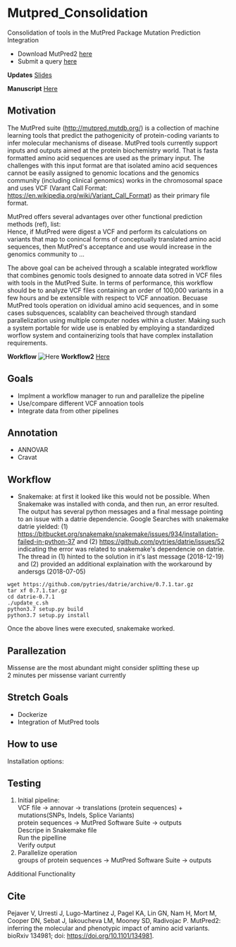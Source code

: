# Mutpred_Consolidation
Consolidation of tools in the MutPred Package
Mutation Prediction Integration

* Download MutPred2 [here](http://mutpred.mutdb.org/index.html#dload)
* Submit a query [here](http://mutpred.mutdb.org/index.html)

**Updates** 
[Slides](https://docs.google.com/presentation/d/1Fp9yuV2slaYAni1wY5unc3VICNFA83dt0pRXeipHnmo/edit?usp=sharing)

**Manuscript** [Here](https://docs.google.com/document/d/1vBUD3H7PPvaJc4gL45TGOKKsatZuMZtkQfMggRceGec/edit?usp=sharing)


Motivation
---------
The MutPred suite (http://mutpred.mutdb.org/) is a collection of machine learning tools that predict the pathogenicity of protein-coding variants to infer molecular mechanisms of disease. MutPred tools currently support inputs and outputs aimed at the protein biochemistry world. That is fasta formatted amino acid sequences are used as the primary input. The challenges with this input format are that isolated amino acid sequences cannot be easily assigned to genomic locations and the genomics community (including clinical genomics) works in the chromosomal space and uses VCF (Varant Call Format: https://en.wikipedia.org/wiki/Variant_Call_Format) as their primary file format. 

MutPred offers several advantages over other functional prediction methods (ref), list:   
Hence, if MutPred were digest a VCF and perform its calculations on variants that map to conincal forms of conceptually translated amino acid sequences, then MutPred's acceptance and use would increase in the genomics community to ...

The above goal can be acheived through a scalable integrated workflow that combines genomic tools designed to annoate data sotred in VCF files with tools in the MutPred Suite. In terms of performance, this workflow should be to analyze VCF files containing an order of 100,000 variants in a few hours and be extensible with respect to VCF annoation. Becuase MutPred tools operation on idividual amino acid sequences, and in some cases subsquences, scalablity can beacheived through standard parallelization using multiple computer nodes within a cluster. Making such a system portable for wide use is enabled by employing a standardized worflow system and containerizing tools that have complex installation requirements.  

**Workflow** ![Here](https://github.com/NCBI-Hackathons/Mutpred_Consolidation/blob/master/mutpred_workflow.png "Workflow")
**Workflow2** [Here](https://docs.google.com/drawings/d/1K82kxgp6OYccRhUak_vzbA3sk6ERMYB-eNRHvFq8JGo/edit?usp=sharing)

Goals
---------
* Implment a workflow manager to run and parallelize the pipeline
* Use/compare different VCF annoation tools
* Integrate data from other pipelines

Annotation
----------
* ANNOVAR 
* Cravat

Workflow
--------
* Snakemake: at first it looked like this would not be possible. When Snakemake was installed with conda, and then run, an error resulted. The output has several python messages and a final message pointing to an issue with a datrie dependencie. Google Searches with snakemake datrie yielded: 
(1) https://bitbucket.org/snakemake/snakemake/issues/934/installation-failed-in-python-37 and 
(2) https://github.com/pytries/datrie/issues/52 indicating the error was related to snakemake's dependencie on datrie. The thread in (1) hinted to the solution in it's last message (2018-12-19) and (2) provided an additional explaination with the workaround by andersgs (2018-07-05) 

``` 
wget https://github.com/pytries/datrie/archive/0.7.1.tar.gz
tar xf 0.7.1.tar.gz
cd datrie-0.7.1
./update_c.sh 
python3.7 setup.py build
python3.7 setup.py install  
```

Once the above lines were executed, snakemake worked. 

Parallezation
-------------
Missense are the most abundant might consider splitting these up  
2 minutes per missense variant currently

Stretch Goals
-------------
* Dockerize
* Integration of MutPred tools

How to use
------------
Installation options:

Testing
--------------
1. Initial pipeline:  
  VCF file -> annovar -> translations (protein sequences) + mutations(SNPs, Indels, Splice Variants)  
  protein sequences -> MutPred Software Suite -> outputs  
  Descripe in Snakemake file  
  Run the pipelline  
  Verify output  
2. Parallelize operation  
  groups of protein sequences -> MutPred Software Suite -> outputs

Additional Functionality

Cite
----
Pejaver V, Urresti J, Lugo-Martinez J, Pagel KA, Lin GN, Nam H, Mort M, Cooper DN, Sebat J, Iakoucheva LM, Mooney SD, Radivojac P. MutPred2: inferring the molecular and phenotypic impact of amino acid variants. bioRxiv 134981; doi: https://doi.org/10.1101/134981.
